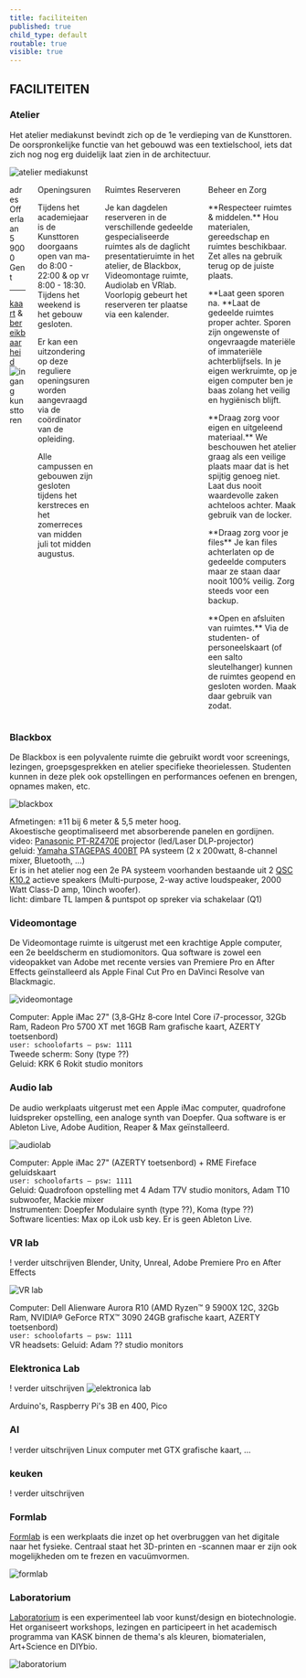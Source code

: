 ```yaml
---
title: faciliteiten
published: true
child_type: default
routable: true
visible: true
---
```

## FACILITEITEN

### Atelier
Het atelier mediakunst bevindt zich op de 1e verdieping van de Kunsttoren. De oorspronkelijke functie van het gebouwd was een textielschool, iets dat zich nog nog erg duidelijk laat zien in de architectuur.     

![atelier mediakunst](uitkijk.jpg)

<div class="columns">
<div class="column col-6 col-xs-12">
<div class="panel">
  <div class="panel-header">
    <div class="panel-title">adres</div>
  </div>
  <div class="panel-body">
  Offerlaan 5    
  9000 Gent    
  <hr>
  <a href="https://www.google.com/maps/dir//Offerlaan+5,+9000+Gent/@51.0442882,3.7048299,987m/data=!3m1!1e3!4m8!4m7!1m0!1m5!1m1!1s0x47c37166edf87939:0x9204369e1efa3c9f!2m2!1d3.7092073!2d51.0442883?hl=nl" target="_blanc">kaart</a> & <a href="https://schoolofartsgent.be/nl/over-ons/locaties/campus-bijloke-de-kunsttoren#campus-bijloke-de-kunsttoren" target="_blanc" >bereikbaarheid</a>
  <img src"ingang_offerlaan.jpg" alt="ingang kunsttoren">
  </div>
</div>
</div>
<div class="column col-6 col-xs-12">
<div class="panel">
  <div class="panel-header">
    <div class="panel-title">Openingsuren</div>
  </div>
  <div class="panel-body">
  <p>Tijdens het academiejaar is de Kunsttoren doorgaans open van ma-do 8:00 - 22:00 & op vr 8:00 - 18:30. Tijdens het weekend is het gebouw gesloten.</p>
  <p>Er kan een uitzondering op deze reguliere openingsuren worden aangevraagd via de coördinator van de opleiding.</p>
  <p>Alle campussen en gebouwen zijn gesloten tijdens het kerstreces en het zomerreces van midden juli tot midden augustus.</p>
  </div>
</div>
</div>
<div class="column col-6 col-xs-12">
<div class="panel">
  <div class="panel-header">
    <div class="panel-title">Ruimtes Reserveren</div>
  </div>
  <div class="panel-body">
  <p>Je kan dagdelen reserveren in de verschillende gedeelde gespecialiseerde ruimtes als de daglicht presentatieruimte in het atelier, de Blackbox, Videomontage ruimte, Audiolab en VRlab. Voorlopig gebeurt het reserveren ter plaatse via een kalender.</p>
  </div>
</div>
</div>
<div class="column col-6 col-xs-12">
<div class="panel">
  <div class="panel-header">
    <div class="panel-title">Beheer en Zorg</div>
  </div>
  <div class="panel-body">
  <p>**Respecteer ruimtes & middelen.** Hou materialen, gereedschap en ruimtes beschikbaar. Zet alles na gebruik terug op de juiste plaats.</p>
  <p>**Laat geen sporen na. **Laat de gedeelde ruimtes proper achter. Sporen zijn ongewenste of ongevraagde materiële of immateriële achterblijfsels. In je eigen werkruimte, op je eigen computer ben je baas zolang het veilig en hygiënisch blijft.</p>
  <p>**Draag zorg voor eigen en uitgeleend materiaal.** We beschouwen het atelier graag als een veilige plaats maar dat is het spijtig genoeg niet. Laat dus nooit waardevolle zaken achteloos achter. Maak gebruik van de locker.</p>
  <p>**Draag zorg voor je files** Je kan files achterlaten op de gedeelde computers maar ze staan daar nooit 100% veilig. Zorg steeds voor een backup.</p>
  <p>**Open en afsluiten van ruimtes.** Via de studenten- of personeelskaart (of een salto sleutelhanger) kunnen de ruimtes geopend en gesloten worden. Maak daar gebruik van zodat.</p>
  </div>
</div>
</div>
</div>


### Blackbox
De Blackbox is een polyvalente ruimte die gebruikt wordt voor screenings, lezingen, groepsgesprekken en atelier specifieke theorielessen. Studenten kunnen in deze plek ook opstellingen en performances oefenen en brengen, opnames maken, etc.

![blackbox](blackbox.jpg)

Afmetingen: ±11 bij 6 meter & 5,5 meter hoog.    
Akoestische geoptimaliseerd met absorberende panelen en gordijnen.    
video: [Panasonic PT-RZ470E](https://nl.business.panasonic.be/visual-system/sites/default/eu-files/visual-systems/files/technical_downloads/PT-RZ470E_E.pdf) projector (led/Laser DLP-projector)    
geluid: [Yamaha STAGEPAS 400BT](https://usa.yamaha.com/files/download/other_assets/1/1142301/stagepas_600bt_en_om_c0.pdf) PA systeem (2 x 200watt, 8-channel mixer, Bluetooth, ...)    
Er is in het atelier nog een 2e PA systeem voorhanden bestaande uit 2 [QSC K10.2](https://www.qsc.com/resource-files/productresources/spk/k.2/q_spk_k2_usermanual.pdf) actieve speakers (Multi-purpose, 2-way active loudspeaker, 2000 Watt Class-D amp, 10inch woofer).    
licht: dimbare TL lampen & puntspot op spreker via schakelaar (Q1)

### Videomontage
De Videomontage ruimte is uitgerust met een krachtige Apple computer, een 2e beeldscherm en studiomonitors. Qua software is zowel een videopakket van Adobe met recente versies van Premiere Pro en After Effects geïnstalleerd als Apple Final Cut Pro en DaVinci Resolve van Blackmagic.    

![videomontage](videomontage.jpg)

Computer: Apple iMac 27" (3,8‐GHz 8‐core Intel Core i7-processor, 32Gb Ram, Radeon
Pro 5700 XT met 16GB Ram  grafische kaart, AZERTY toetsenbord)    
`user: schoolofarts – psw: 1111`    
Tweede scherm: Sony (type ??)    
Geluid: KRK 6 Rokit studio monitors

### Audio lab
De audio werkplaats uitgerust met een Apple iMac computer, quadrofone luidspreker opstelling, een analoge synth van Doepfer. Qua software is er Ableton Live, Adobe Audition, Reaper & Max geïnstalleerd.

![audiolab](audio.jpg)

Computer: Apple iMac 27" (AZERTY toetsenbord) + RME Fireface geluidskaart    
`user: schoolofarts – psw: 1111`    
Geluid: Quadrofoon opstelling met 4 Adam T7V studio monitors, Adam T10 subwoofer, Mackie mixer    
Instrumenten: Doepfer Modulaire synth (type ??), Koma (type ??)    
Software licenties: Max op iLok usb key. Er is geen Ableton Live.

### VR lab
! verder uitschrijven
Blender, Unity, Unreal, Adobe Premiere Pro en After Effects

![VR lab](VR.jpg)


Computer: Dell Alienware Aurora R10 (AMD Ryzen™ 9 5900X 12C, 32Gb Ram, NVIDIA® GeForce RTX™ 3090 24GB grafische kaart, AZERTY toetsenbord)     
`user: schoolofarts – psw: 1111`    
VR headsets:
Geluid: Adam ?? studio monitors

### Elektronica Lab
! verder uitschrijven
![elektronica lab](elektronics.jpg)


Arduino's, Raspberry Pi's 3B en 400, Pico
### AI
! verder uitschrijven
Linux computer met GTX grafische kaart, ...

### keuken
! verder uitschrijven

### Formlab
[Formlab](https://www.formlab.schoolofarts.be/) is een werkplaats die inzet op het overbruggen van het digitale naar het fysieke. Centraal staat het 3D-printen en -scannen maar er zijn ook mogelijkheden om te frezen en vacuümvormen.

![formlab](formlab.jpg)


### Laboratorium
[Laboratorium](http://laboratorium.bio/) is een experimenteel lab voor kunst/design en biotechnologie. Het organiseert workshops, lezingen en participeert in het academisch programma van KASK binnen de thema's als kleuren, biomaterialen, Art+Science en DIYbio.

![laboratorium](laboratorium.jpg)

